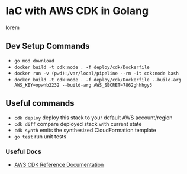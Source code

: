 # IaC with AWS CDK in Golang
lorem


## Dev Setup Commands

 * `go mod download`
 * `docker build -t cdk:node . -f deploy/cdk/Dockerfile`
 * `docker run -v (pwd):/var/local/pipeline --rm -it cdk:node bash`
 * `docker build -t cdk:node . -f deploy/cdk/Dockerfile --build-arg AWS_KEY=opwhb2232 --build-arg AWS_SECRET=7862ghhhgy3`





## Useful commands

 * `cdk deploy`      deploy this stack to your default AWS account/region
 * `cdk diff`        compare deployed stack with current state
 * `cdk synth`       emits the synthesized CloudFormation template
 * `go test`         run unit tests


### Useful Docs
 * [AWS CDK Reference Documentation](https://docs.aws.amazon.com/cdk/api/v1/)